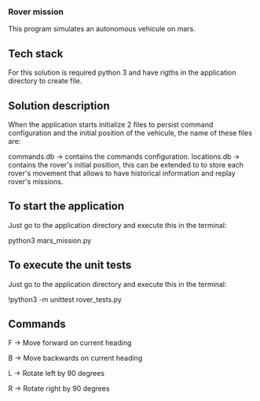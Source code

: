 ### Rover mission
This program simulates an autonomous vehicule on mars.

## Tech stack
For this solution is required python 3 and have rigths in the application directory
to create file.

## Solution description
When the application starts initialize 2 files to persist command configuration
and the initial position of the vehicule, the name of these files are:

commands.db -> contains the commands configuration.
locations.db -> contains the rover's initial position, this can be extended to
to store each rover's movement that allows to have historical information 
and replay rover's missions.

## To start the application
Just go to the application directory and execute this in the terminal:

python3 mars_mission.py


## To execute the unit tests
Just go to the application directory and execute this in the terminal:

!python3 -m unittest rover_tests.py

## Commands
F -> Move forward on current heading

B -> Move backwards on current heading 

L -> Rotate left by 90 degrees

R -> Rotate right by 90 degrees
